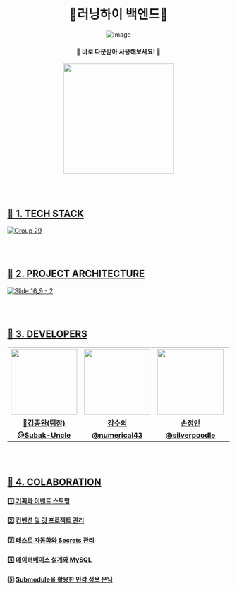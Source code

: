 <div align="center">

# 👟러닝하이 백엔드👟

![image](https://github.com/cca-ffodregamdi/.github/assets/61495627/665d47b9-d19d-4234-9a6d-6e876d6312f3)

#### 🔽 바로 다운받아 사용해보세요! 🔽
<td align="center"><a href="https://apps.apple.com/kr/app/%EB%9F%AC%EB%8B%9D%ED%95%98%EC%9D%B4/id6504293843"><img src="https://github.com/user-attachments/assets/faa6b69c-aeb2-4c02-ba58-761eba6c03ae" width="250px;" alt="">


</div>

<br/><br/>



## 👟 1. TECH STACK

<!-- ![fianl](https://github.com/user-attachments/assets/d9bc2737-dad9-4124-b029-9717f229136e) -->
![Group 29](https://github.com/user-attachments/assets/31b16a0a-8605-4c6a-8c23-c332ae724775)


<br/><br/>


## 👟 2. PROJECT ARCHITECTURE

![Slide 16_9 - 2](https://github.com/user-attachments/assets/0d3b270d-0e0d-4348-b079-1f6fb1dab08e)





<br/><br/>






## 👟 3. DEVELOPERS

<table>
  <tr>
    <td align="center"><a href="https://github.com/Subak-Uncle"><img src="https://avatars.githubusercontent.com/Subak-Uncle" width="150px;" alt="">
    <td align="center"><a href="https://github.com/numerical43"><img src="https://avatars.githubusercontent.com/numerical43" width="150px;" alt="">
    <td align="center"><a href="https://github.com/silverpoodle"><img src="https://avatars.githubusercontent.com/silverpoodle" width="150px;" alt="">
    <td align="center"><a href="https://github.com/hodin030"><img src="https://avatars.githubusercontent.com/hodin030" width="150px;" alt="">
  </tr>
  <tr>
    <td align="center"><strong>🌟김종완(팀장)</strong></td>
    <td align="center"><strong>강수의</strong></td>
    <td align="center"><strong>손정인</strong></td>
    <td align="center"><strong>이효진</strong></td>
  </tr>
    <tr>
    <td align="center"><a href="https://github.com/Subak-Uncle"><b>@Subak-Uncle</b></td>
    <td align="center"><a href="https://github.com/numerical43"><b>@numerical43</b></td>
    <td align="center"><a href="https://github.com/silverpoodle"><b>@silverpoodle</b></td>
    <td align="center"><a href="https://github.com/hodin030"><b>@hodin030</b></td>
  </tr>
</table>




<br/><br/>


## 👟 4. COLABORATION

#### 1️⃣ [기획과 이벤트 스토밍](https://github.com/cca-ffodregamdi/running-hi-back-v2/wiki/%EA%B8%B0%ED%9A%8D%EA%B3%BC-%EC%9D%B4%EB%B2%A4%ED%8A%B8-%EC%8A%A4%ED%86%A0%EB%B0%8D)

#### 2️⃣ [컨벤션 및 깃 프로젝트 관리](https://github.com/cca-ffodregamdi/running-hi-back-v2/wiki/%EC%BB%A8%EB%B2%A4%EC%85%98-%EB%B0%8F-%EA%B9%83-%ED%94%84%EB%A1%9C%EC%A0%9D%ED%8A%B8-%EA%B4%80%EB%A6%AC)

#### 3️⃣ [테스트 자동화와 Secrets 관리](https://github.com/cca-ffodregamdi/running-hi-back-v2/wiki/%ED%85%8C%EC%8A%A4%ED%8A%B8-%EC%9E%90%EB%8F%99%ED%99%94%EC%99%80-Secrets-%EA%B4%80%EB%A6%AC)

#### 4️⃣ [데이터베이스 설계와 MySQL](https://github.com/cca-ffodregamdi/running-hi-back-v2/wiki/%EB%8D%B0%EC%9D%B4%ED%84%B0%EB%B2%A0%EC%9D%B4%EC%8A%A4-%EC%84%A4%EA%B3%84%EC%99%80-MySQL)

#### 5️⃣ [Submodule을 활용한 민감 정보 은닉](https://github.com/cca-ffodregamdi/running-hi-back-v2/wiki/5%EF%B8%8F⃣-Submodule을-활용한-민감-정보-은닉)

<br>
